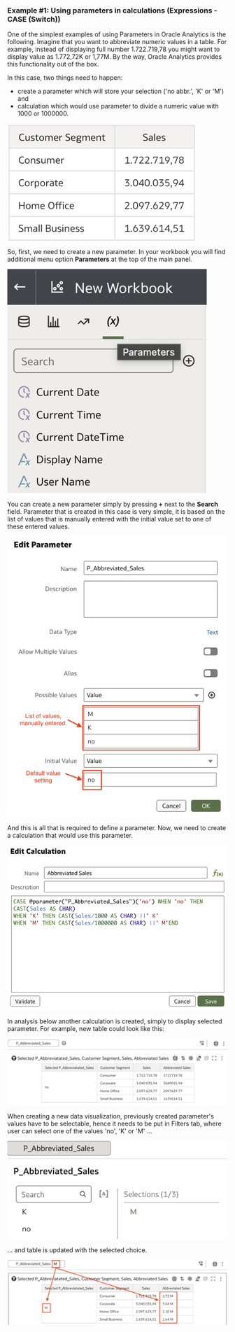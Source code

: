 ### Example #1: Using parameters in calculations (Expressions - CASE (Switch))

One of the simplest examples of using Parameters in Oracle Analytics is the following. Imagine that you want to abbreviate numeric values in a table. For example, instead of displaying full number 1.722.719,78 you might want to display value as 1.772,72K or 1,77M. By the way, Oracle Analytics provides this functionality out of the box.

In this case, two things need to happen:

* create a parameter which will store your selection ('no abbr.', 'K' or 'M') and
* calculation which would use parameter to divide a numeric value with 1000 or 1000000.

![Starting table](./images/par-01-001.png)

So, first, we need to create a new parameter. In your workbook you will find additional menu option **Parameters** at the top of the main panel.

![Parameters tab in main panel](./images/par-01-002.png)

You can create a new parameter simply by pressing **+** next to the **Search** field. Parameter that is created in this case is very simple, it is based on the list of values that is manually entered with the initial value set to one of these entered values.

![Create or Edit Parameter](./images/par-01-003.png)

And this is all that is required to define a parameter. Now, we need to create a calculation that would use this parameter.

![Create a new calculation using parameter](./images/par-01-004.png)

In analysis below another calculation is created, simply to display selected parameter. For example, new table could look like this:

![Updated parameterized table](./images/par-01-005.png)

When creating a new data visualization, previously created parameter's values have to be selectable, hence it needs to be put in Filters tab, where user can select one of the values 'no', 'K' or 'M' ...

![Select new parameter value](./images/par-01-006.png)

... and table is updated with the selected choice.

![Table with abbreviated values](./images/par-01-007.png)
